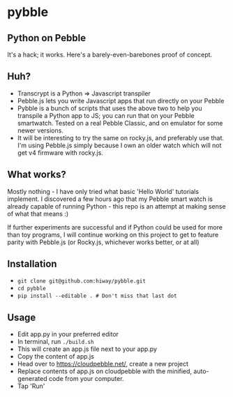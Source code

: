 # pybble


## Python on Pebble

It's a hack; it works. Here's a barely-even-barebones proof of concept.

## Huh?

  - Transcrypt is a Python => Javascript transpiler
  - Pebble.js lets you write Javascript apps that run directly on your Pebble
  - Pybble is a bunch of scripts that uses the above two to help you
      transpile a Python app to JS; you can run that on your Pebble smartwatch.
      Tested on a real Pebble Classic, and on emulator for some newer versions.
  - It will be interesting to try the same on rocky.js, and preferably use that.
      I'm using Pebble.js simply because I own an older watch which will not
      get v4 firmware with rocky.js.


## What works?

Mostly nothing - I have only tried what basic 'Hello World' tutorials implement.
I discovered a few hours ago that my Pebble smart watch is already capable of
running Python - this repo is an attempt at making sense of what that means :)

If further experiments are successful and if Python could be used for more than
toy programs, I will continue working on this project to get to feature
parity with Pebble.js (or Rocky.js, whichever works better, or at all)


## Installation

  - `git clone git@github.com:hiway/pybble.git`
  - `cd pybble`
  - `pip install --editable . # Don't miss that last dot`


## Usage

  - Edit app.py in your preferred editor
  - In terminal, run `./build.sh`
  - This will create an app.js file next to your app.py
  - Copy the content of app.js
  - Head over to https://cloudpebble.net/, create a new project
  - Replace contents of app.js on cloudpebble with the minified,
    auto-generated code from your computer.
  - Tap 'Run'

